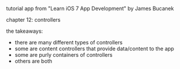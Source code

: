 tutorial app from "Learn iOS 7 App Development" by James Bucanek

chapter 12: controllers

the takeaways:

* there are many different types of controllers
* some are content controllers that provide data/content to the app
* some are purly containers of controllers
* others are both
